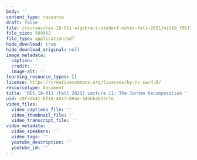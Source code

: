 ```yaml
---
body: ''
content_type: resource
draft: false
file: /courses/res-18-011-algebra-i-student-notes-fall-2021/mit18_701f21_lect11.pdf
file_size: 589862
file_type: application/pdf
hide_download: true
hide_download_original: null
image_metadata:
  caption: ''
  credit: ''
  image-alt: ''
learning_resource_types: []
license: https://creativecommons.org/licenses/by-nc-sa/4.0/
resourcetype: Document
title: 'RES.18-011 (Fall 2021) Lecture 11: The Jordan Decomposition '
uid: c0f3db41-bf18-4017-89ae-945bbab37c16
video_files:
  video_captions_file: ''
  video_thumbnail_file: ''
  video_transcript_file: ''
video_metadata:
  video_speakers: ''
  video_tags: ''
  youtube_description: ''
  youtube_id: ''
---
```

